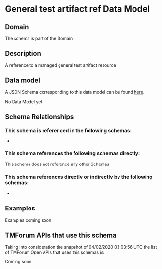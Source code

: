 # General test artifact ref Data Model

## Domain

The  schema is part of the  Domain

## Description

A reference to a managed general test artifact resource

## Data model

A JSON Schema corresponding to this data model can be found
[here](https://github.com/tmforum-rand/schemas/blob/candidates/Common/GeneralTestArtifactRef.schema.json).

No Data Model yet

## Schema Relationships

### This schema is referenced in the following schemas:

-

### This schema references the following schemas directly:

This schema does not reference any other Schemas

### This schema references directly or indirectly by the following schemas:

-



## Examples

Examples coming soon

## TMForum APIs that use this schema

Taking into consideration the snapshot of 04/02/2020 03:03:56 UTC the list of [TMForum Open APIs](https://www.tmforum.org/open-apis/) that uses this schemas is:

Coming soon